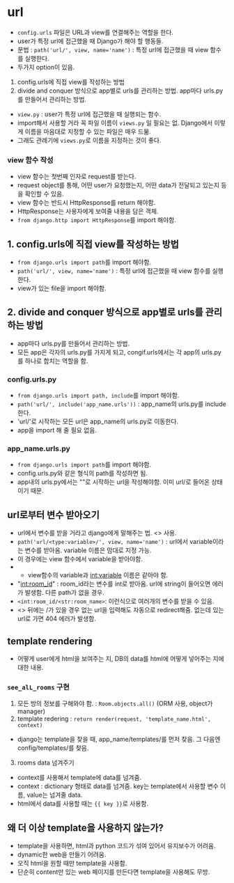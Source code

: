 # url
- `config.urls` 파일은 URL과 view를 연결해주는 역할을 한다.
- user가 특정 url에 접근했을 때 Django가 해야 할 행동들.
- 문법 : `path('url/', view, name='name')` : 특정 url에 접근했을 때 view 함수를 실행한다.
- 두가지 option이 있음. 
1. config.urls에 직접 view를 작성하는 방법
2. divide and conquer 방식으로 app별로 urls를 관리하는 방법. app마다 urls.py를 만들어서 관리하는 방법.
- `view.py` : user가 특정 url에 접근했을 때 실행되는 함수.
- import해서 사용할 거라 꼭 파일 이름이 `views.py` 일 필요는 없. Django에서 이렇게 이름을 마음대로 지정할 수 있는 파일은 매우 드묾.
- 그래도 관례기에 `views.py`로 이름을 지정하는 것이 좋다.
### view 함수 작성
- view 함수는 첫번째 인자로 request를 받는다.
- request object를 통해, 어떤 user가 요청했는지, 어떤 data가 전달되고 있는지 등을 확인할 수 있음.
- view 함수는 반드시 HttpResponse를 return 해야함.
- HttpResponse는 사용자에게 보여줄 내용을 담은 객체.
- `from django.http import HttpResponse`를 import 해야함.
## 1. config.urls에 직접 view를 작성하는 방법
- `from django.urls import path`를 import 해야함.
- `path('url/', view, name='name')` : 특정 url에 접근했을 때 view 함수를 실행한다.
- view가 있는 file을 import 해야함.
## 2. divide and conquer 방식으로 app별로 urls를 관리하는 방법
- app마다 urls.py를 만들어서 관리하는 방법.
- 모든 app은 각자의 urls.py를 가지게 되고, congif.urls에서는 각 app의 urls.py를 하나로 합치는 역할을 함.
### config.urls.py
- `from django.urls import path, include`를 import 해야함.
- `path('url/', include('app_name.urls'))` : app_name의 urls.py를 include한다.
- 'url/'로 시작하는 모든 url은 app_name의 urls.py로 이동한다.
- app을 import 해 줄 필요 없음.
### app_name.urls.py
- `from django.urls import path`를 import 해야함.
- config.urls.py와 같은 형식의 path를 작성하면 됨.
- app내의 urls.py에서는 ""로 시작하는 url을 작성해야함. 이미 url/로 들어온 상태이기 때문.
## url로부터 변수 받아오기
- url에서 변수를 받을 거라고 django에게 말해주는 법. <> 사용.
- `path('url/<type:variable>/', view, name='name')` : url에서 variable이라는 변수를 받아옴. variable 이름은 맘대로 지정 가능.
- 이 경우에는 view 함수에서 variable을 받아야함. 
- - view함수의 variable과 <int:variable> 이름은 같아야 함.
- "<int:room_id>" : room_id라는 변수를 int로 받아옴. url에 string이 들어오면 에러가 발생함. 다른 path가 없을 경우.
- `<int:room_id/<str:room_name>`: 이런식으로 여러개의 변수를 받을 수 있음.
- <> 뒤에는 /가 있을 경우 없는 url을 입력해도 자동으로 redirect해줌. 없는데 있는 url로 가면 404 에러가 발생함.
## template rendering
- 어떻게 user에게 html을 보여주는 지, DB의 data를 html에 어떻게 넣어주는 지에 대한 내용.
### `see_alL_rooms` 구현
1. 모든 방의 정보를 구해와야 함. : `Room.objects.all()` (ORM 사용, object가 manager)
2. template redering : `return render(request, 'template_name.html', context)`
- django는 template을 찾을 때, app_name/templates/를 먼저 찾음. 그 다음엔 config/templates/를 찾음.
3. rooms data 넘겨주기
- context를 사용해서 template에 data를 넘겨줌.
- context : dictionary 형태로 data를 넘겨줌. key는 template에서 사용할 변수 이름, value는 넘겨줄 data.
- html에서 data를 사용할 때는 `{{ key }}`로 사용함.
## 왜 더 이상 template을 사용하지 않는가?
- template을 사용하면, html과 python 코드가 섞여 있어서 유지보수가 어려움.
- dynamic한 web을 만들기 어려움.
- 오직 html을 원할 때만 template을 사용함.
- 단순히 content만 있는 web 페이지를 만든다면 template을 사용해도 무방.